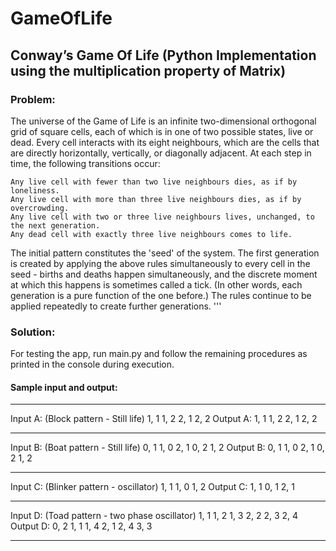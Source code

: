 # GameOfLife
## Conway’s Game Of Life (Python Implementation using the multiplication property of Matrix)

### Problem:

The universe of the Game of Life is an infinite two-dimensional orthogonal grid of square cells, each of which is in one of two possible states, live or dead. Every cell interacts with its eight neighbours, which are the cells that are directly horizontally, vertically, or diagonally adjacent. At each step in time, the following transitions occur:

    Any live cell with fewer than two live neighbours dies, as if by loneliness.
    Any live cell with more than three live neighbours dies, as if by overcrowding.
    Any live cell with two or three live neighbours lives, unchanged, to the next generation.
    Any dead cell with exactly three live neighbours comes to life.

The initial pattern constitutes the 'seed' of the system. The first generation is created by applying the above rules simultaneously to every cell in the seed - births and deaths happen simultaneously, and the discrete moment at which this happens is sometimes called a tick. (In other words, each generation is a pure function of the one before.) The rules continue to be applied repeatedly to create further generations. '''

### Solution:

For testing the app, run main.py and follow the remaining procedures as printed in the console during execution.

#### Sample input and output:

------------------------------------------------------------------------------------------------------------------
Input A:
(Block pattern - Still life)
1, 1
1, 2
2, 1
2, 2
Output A:
1, 1
1, 2
2, 1
2, 2
--------------------------------------------------------------------------------------------- ---------------------
Input B:
(Boat pattern - Still life)
0, 1
1, 0
2, 1
0, 2
1, 2
Output B:
0, 1
1, 0
2, 1
0, 2
1, 2
--------------------------------------------------------------------------------------------- ---------------------
Input C:
(Blinker pattern - oscillator)
1, 1
1, 0
1, 2
Output C:
1, 1
0, 1
2, 1
--------------------------------------------------------------------------------------------- ---------------------
Input D:
(Toad pattern - two phase oscillator)
1, 1
1, 2
1, 3
2, 2
2, 3
2, 4
Output D:
0, 2
1, 1
1, 4
2, 1
2, 4
3, 3
--------------------------------------------------------------------------------------------- ---------------------
